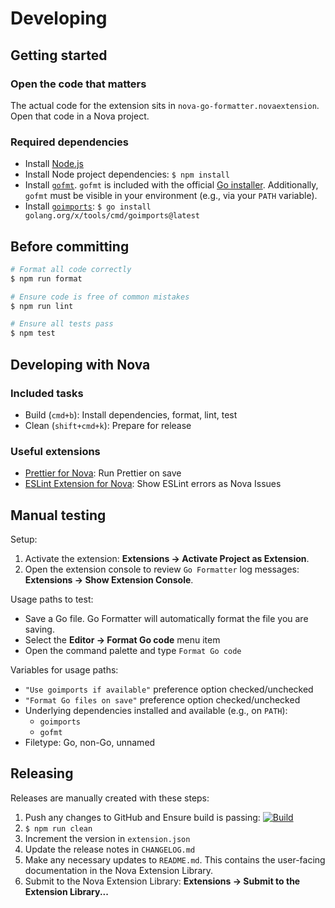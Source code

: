 # Developing

## Getting started

### Open the code that matters

The actual code for the extension sits in `nova-go-formatter.novaextension`. Open that code in a Nova project.

### Required dependencies

- Install [Node.js](https://nodejs.org/en/download/)
- Install Node project dependencies: `$ npm install`
- Install [`gofmt`](https://pkg.go.dev/cmd/gofmt). `gofmt` is included with the official [Go installer](https://go.dev/dl). Additionally, `gofmt` must be visible in your environment (e.g., via your `PATH` variable).
- Install [`goimports`](https://pkg.go.dev/golang.org/x/tools/cmd/goimports): `$ go install golang.org/x/tools/cmd/goimports@latest`

## Before committing

```sh
# Format all code correctly
$ npm run format

# Ensure code is free of common mistakes
$ npm run lint

# Ensure all tests pass
$ npm test
```

## Developing with Nova

### Included tasks

- Build (`cmd+b`): Install dependencies, format, lint, test
- Clean (`shift+cmd+k`): Prepare for release

### Useful extensions

- [Prettier for Nova](https://extensions.panic.com/extensions/alexanderweiss/alexanderweiss.prettier/): Run Prettier on save
- [ESLint Extension for Nova](https://extensions.panic.com/extensions/apexskier/apexskier.eslint/): Show ESLint errors as Nova Issues

## Manual testing

Setup:

1. Activate the extension: **Extensions → Activate Project as Extension**.
1. Open the extension console to review `Go Formatter` log messages: **Extensions → Show Extension Console**.

Usage paths to test:

- Save a Go file. Go Formatter will automatically format the file you are saving.
- Select the **Editor → Format Go code** menu item
- Open the command palette and type `Format Go code`

Variables for usage paths:

- `"Use goimports if available"` preference option checked/unchecked
- `"Format Go files on save"` preference option checked/unchecked
- Underlying dependencies installed and available (e.g., on `PATH`):
  - `goimports`
  - `gofmt`
- Filetype: Go, non-Go, unnamed

## Releasing

Releases are manually created with these steps:

1. Push any changes to GitHub and Ensure build is passing: [![Build](https://github.com/jbrudvik/nova-go-formatter/actions/workflows/build.yml/badge.svg)](https://github.com/jbrudvik/nova-go-formatter/actions/workflows/build.yml)
1. `$ npm run clean`
1. Increment the version in `extension.json`
1. Update the release notes in `CHANGELOG.md`
1. Make any necessary updates to `README.md`. This contains the user-facing documentation in the Nova Extension Library.
1. Submit to the Nova Extension Library: **Extensions → Submit to the Extension Library...**
